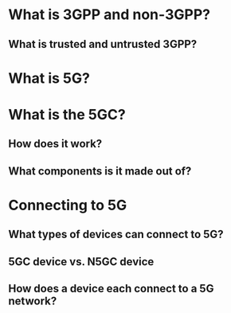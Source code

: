 # What is 3GPP and non-3GPP?

## What is trusted and untrusted 3GPP?

# What is 5G?

# What is the 5GC?

## How does it work?

## What components is it made out of?

# Connecting to 5G

## What types of devices can connect to 5G?

## 5GC device vs. N5GC device

## How does a device each connect to a 5G network?

